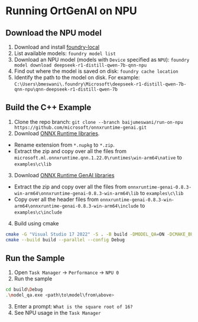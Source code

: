 # Running OrtGenAI on NPU

## Download the NPU model

1. Download and install [foundry-local](https://github.com/microsoft/Foundry-Local/releases/download/v0.4.91/FoundryLocal-arm64-0.4.91.9885.msix)
2. List available models: `foundry model list`
3. Download an NPU model (models with `Device` specified as `NPU`): `foundry model download deepseek-r1-distill-qwen-7b-qnn-npu`
4. Find out where the model is saved on disk: `foundry cache location`
5. Identify the path to the model on disk. For example: `C:\Users\bmeswani\.foundry\Microsoft\deepseek-r1-distill-qwen-7b-qnn-npu\qnn-deepseek-r1-distill-qwen-7b`

## Build the C++ Example

1. Clone the repo branch: `git clone --branch baijumeswani/run-on-npu https://github.com/microsoft/onnxruntime-genai.git`
2. Download [ONNX Runtime libraries](https://www.nuget.org/api/v2/package/Microsoft.ML.OnnxRuntime.QNN/1.22.0).
  - Rename extension from `*.nupkg` to `*.zip`.
  - Extract the zip and copy over all the files from `microsoft.ml.onnxruntime.qnn.1.22.0\runtimes\win-arm64\native` to `examples\c\lib`
3. Download [ONNX Runtime GenAI libraries](https://github.com/microsoft/onnxruntime-genai/releases/download/v0.8.3/onnxruntime-genai-0.8.3-win-arm64.zip)
  - Extract the zip and copy over all the files from `onnxruntime-genai-0.8.3-win-arm64\onnxruntime-genai-0.8.3-win-arm64\lib` to `examples\c\lib`
  - Copy over all the header files from `onnxruntime-genai-0.8.3-win-arm64\onnxruntime-genai-0.8.3-win-arm64\include` to `examples\c\include`
4. Build using cmake

  ```sh
  cmake -G "Visual Studio 17 2022" -S . -B build -DMODEL_QA=ON -DCMAKE_BUILD_TYPE=Debug -A ARM64
  cmake --build build --parallel --config Debug
  ```

## Run the Sample

1. Open `Task Manager` -> `Performance` -> `NPU 0`
2. Run the sample
  
  ```sh
  cd build\Debug
  .\model_qa.exe <path\to\model\from\above>
  ```
3. Enter a prompt: `What is the square root of 16?`
4. See NPU usage in the `Task Manager`